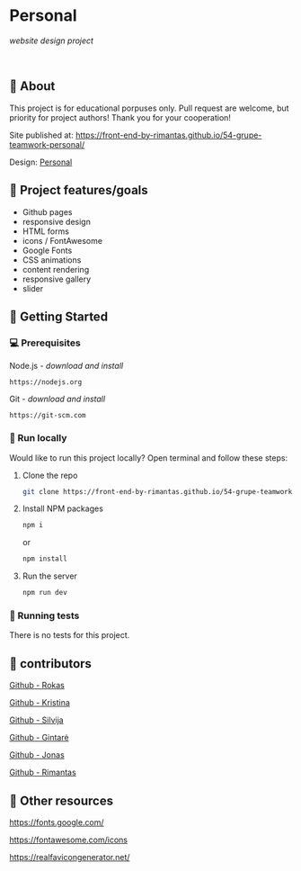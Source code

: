 # Personal

_website design project_

<br>

## 🌟 About

This project is for educational porpuses only. Pull request are welcome, but priority for project authors! Thank you for your cooperation!

Site published at: https://front-end-by-rimantas.github.io/54-grupe-teamwork-personal/

Design: [Personal](https://preview.colorlib.com/theme/personal/index.html)

## 🎯 Project features/goals

- Github pages
- responsive design
- HTML forms
- icons / FontAwesome
- Google Fonts
- CSS animations
- content rendering
- responsive gallery
- slider

## 🧰 Getting Started

### 💻 Prerequisites

Node.js - _download and install_

```
https://nodejs.org
```

Git - _download and install_

```
https://git-scm.com
```

### 🏃 Run locally

Would like to run this project locally? Open terminal and follow these steps:

1. Clone the repo
   ```sh
   git clone https://front-end-by-rimantas.github.io/54-grupe-teamwork-personal.git
   ```
2. Install NPM packages
   ```sh
   npm i
   ```
   or
   ```sh
   npm install
   ```
3. Run the server
   ```sh
   npm run dev
   ```

### 🧪 Running tests

There is no tests for this project.

## 🎅 contributors

[Github - Rokas](https://github.com/RokasIme)

[Github - Kristina](https://github.com/kristinakripke)

[Github - Silvija](https://github.com/Silvija96)

[Github - Gintarė](https://github.com/GintareLa)

[Github - Jonas](https://github.com/joraka)

[Github - Rimantas](https://github.com/belauzas)

## 🔗 Other resources

https://fonts.google.com/

https://fontawesome.com/icons

https://realfavicongenerator.net/
